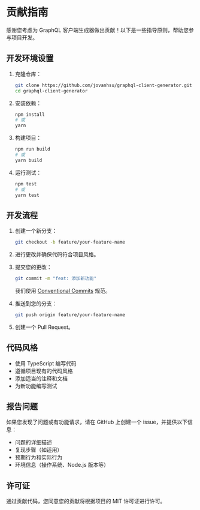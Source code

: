 # 贡献指南

感谢您考虑为 GraphQL 客户端生成器做出贡献！以下是一些指导原则，帮助您参与项目开发。

## 开发环境设置

1. 克隆仓库：
   ```bash
   git clone https://github.com/jovanhsu/graphql-client-generator.git
   cd graphql-client-generator
   ```

2. 安装依赖：
   ```bash
   npm install
   # 或
   yarn
   ```

3. 构建项目：
   ```bash
   npm run build
   # 或
   yarn build
   ```

4. 运行测试：
   ```bash
   npm test
   # 或
   yarn test
   ```

## 开发流程

1. 创建一个新分支：
   ```bash
   git checkout -b feature/your-feature-name
   ```

2. 进行更改并确保代码符合项目风格。

3. 提交您的更改：
   ```bash
   git commit -m "feat: 添加新功能"
   ```
   我们使用 [Conventional Commits](https://www.conventionalcommits.org/) 规范。

4. 推送到您的分支：
   ```bash
   git push origin feature/your-feature-name
   ```

5. 创建一个 Pull Request。

## 代码风格

- 使用 TypeScript 编写代码
- 遵循项目现有的代码风格
- 添加适当的注释和文档
- 为新功能编写测试

## 报告问题

如果您发现了问题或有功能请求，请在 GitHub 上创建一个 issue，并提供以下信息：

- 问题的详细描述
- 复现步骤（如适用）
- 预期行为和实际行为
- 环境信息（操作系统、Node.js 版本等）

## 许可证

通过贡献代码，您同意您的贡献将根据项目的 MIT 许可证进行许可。 